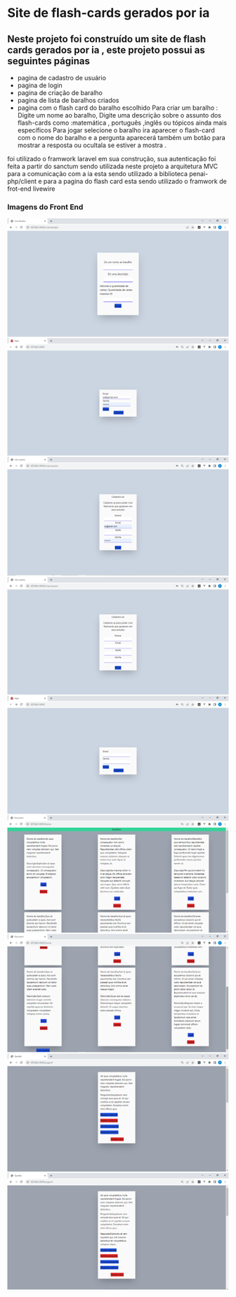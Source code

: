# Site de flash-cards gerados por ia

## Neste projeto foi construído um site de flash cards gerados por ia , este projeto possui as seguintes páginas
* pagina de cadastro de usuário
* pagina de login
* pagina de criação de baralho
* pagina de lista de baralhos criados
* pagina com o flash card do baralho escolhido
Para criar um baralho : Digite um nome ao baralho, Digite uma descrição sobre o assunto dos flash-cards como :matemática , português ,inglês ou tópicos ainda mais específicos
Para jogar selecione o baralho ira aparecer o flash-card com o nome do baralho e a pergunta aparecerá também um botão para mostrar a resposta ou ocultala se estiver a mostra .



foi utilizado o framwork laravel em sua construção, sua autenticação foi feita a partir do sanctum sendo utilizada neste projeto a arquitetura MVC para a comunicação com a ia esta sendo utilizado a biblioteca penai-php/client e para a pagina do flash card esta sendo utilizado o framwork de frot-end livewire

### Imagens do Front End 
<img src="img/Captura de Tela (16).png">
<img src="img/Captura de Tela (8).png">
<img src="img/Captura de Tela (9).png">
<img src="img/Captura de Tela (10).png">
<img src="img/Captura de Tela (11).png">
<img src="img/Captura de Tela (12).png">
<img src="img/Captura de Tela (13).png">
<img src="img/Captura de Tela (14).png">
<img src="img/Captura de Tela (15).png">
